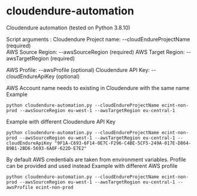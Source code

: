 # cloudendure-automation

Cloudendure automation (tested on Python 3.8.10)

Script arguments :
 Cloudendure Project name: --cloudEndureProjectName (required)  
 AWS Source Region: --awsSourceRegion (required)
 AWS Target Region: --awsTargetRegion (required)

 AWS Profile: --awsProfile (optional)
 Cloudendure API Key: --cloudEndureApiKey (optional)  

AWS Account name needs to existing in Cloudendure with the same name
Example
```
python cloudendure-automation.py --cloudEndureProjectName ecint-non-prod --awsSourceRegion eu-west-1 --awsTargetRegion eu-central-1
```

Example with different Cloudendure API Key
```
python cloudendure-automation.py --cloudEndureProjectName ecint-non-prod --awsSourceRegion eu-west-1 --awsTargetRegion eu-central-1 --cloudEndureApiKey "9F1A-C693-6F14-0E7C-F296-C4BE-5CF5-249A-017E-D864-B9B1-2BD6-5693-6A0F-622D-E7E2"
```

By default AWS credentials are taken from environment variables. Profile can be provided and used instead
Example with different AWS profile
```
python cloudendure-automation.py --cloudEndureProjectName ecint-non-prod --awsSourceRegion eu-west-1 --awsTargetRegion eu-central-1 --awsProfile ecint-non-prod
```
